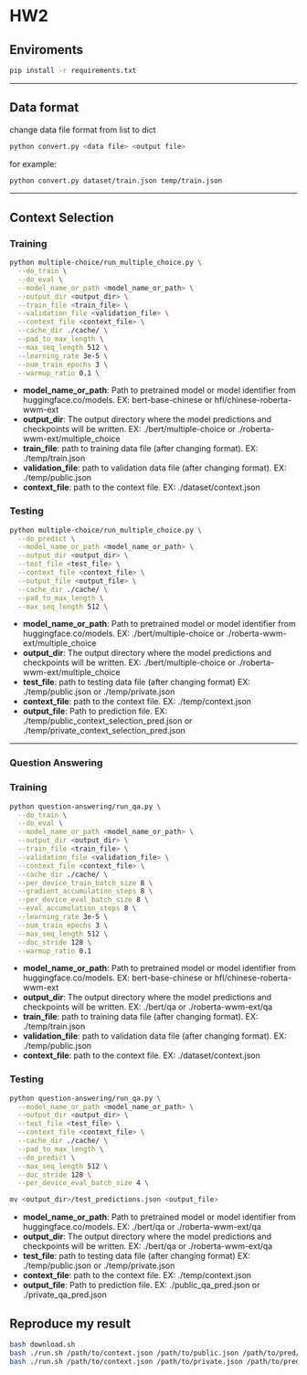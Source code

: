 # HW2

## Enviroments
```bash
pip install -r requirements.txt
```
---
## Data format
change data file format from list to dict
```bash
python convert.py <data file> <output file>
```
for example:
```bash
python convert.py dataset/train.json temp/train.json
```
---
## Context Selection
### Training
```bash
python multiple-choice/run_multiple_choice.py \
  --do_train \
  --do_eval \
  --model_name_or_path <model_name_or_path> \
  --output_dir <output_dir> \
  --train_file <train_file> \
  --validation_file <validation_file> \
  --context_file <context_file> \
  --cache_dir ./cache/ \
  --pad_to_max_length \
  --max_seq_length 512 \
  --learning_rate 3e-5 \
  --num_train_epochs 3 \
  --warmup_ratio 0.1 \
```
* **model_name_or_path**: Path to pretrained model or model identifier from huggingface.co/models. EX: bert-base-chinese or hfl/chinese-roberta-wwm-ext
* **output_dir**: The output directory where the model predictions and checkpoints will be written. EX: ./bert/multiple-choice or ./roberta-wwm-ext/multiple_choice
* **train_file**: path to training data file (after changing format). EX: ./temp/train.json
* **validation_file**: path to validation data file (after changing format). EX: ./temp/public.json
* **context_file**: path to the context file. EX: ./dataset/context.json


### Testing
```bash
python multiple-choice/run_multiple_choice.py \
  --do_predict \
  --model_name_or_path <model_name_or_path> \
  --output_dir <output_dir> \
  --test_file <test_file> \
  --context_file <context_file> \
  --output_file <output_file> \
  --cache_dir ./cache/ \
  --pad_to_max_length \
  --max_seq_length 512 \
```
* **model_name_or_path**: Path to pretrained model or model identifier from huggingface.co/models. EX: ./bert/multiple-choice or ./roberta-wwm-ext/multiple_choice
* **output_dir**: The output directory where the model predictions and checkpoints will be written. EX: ./bert/multiple-choice or ./roberta-wwm-ext/multiple_choice
* **test_file**: path to testing data file (after changing format) EX: ./temp/public.json or ./temp/private.json
* **context_file**: path to the context file. EX: ./temp/context.json
* **output_file**: Path to prediction file. EX: ./temp/public_context_selection_pred.json or ./temp/private_context_selection_pred.json

---
### Question Answering
### Training
```bash
python question-answering/run_qa.py \
  --do_train \
  --do_eval \
  --model_name_or_path <model_name_or_path> \
  --output_dir <output_dir> \
  --train_file <train_file> \
  --validation_file <validation_file> \
  --context_file <context_file> \
  --cache_dir ./cache/ \
  --per_device_train_batch_size 8 \
  --gradient_accumulation_steps 8 \
  --per_device_eval_batch_size 8 \
  --eval_accumulation_steps 8 \
  --learning_rate 3e-5 \
  --num_train_epochs 3 \
  --max_seq_length 512 \
  --doc_stride 128 \
  --warmup_ratio 0.1 
```
* **model_name_or_path**: Path to pretrained model or model identifier from huggingface.co/models. EX: bert-base-chinese or hfl/chinese-roberta-wwm-ext
* **output_dir**: The output directory where the model predictions and checkpoints will be written. EX: ./bert/qa or ./roberta-wwm-ext/qa
* **train_file**: path to training data file (after changing format). EX: ./temp/train.json
* **validation_file**: path to validation data file (after changing format). EX: ./temp/public.json
* **context_file**: path to the context file. EX: ./dataset/context.json

### Testing
```bash
python question-answering/run_qa.py \
  --model_name_or_path <model_name_or_path> \
  --output_dir <output_dir> \
  --test_file <test_file> \
  --context_file <context_file> \
  --cache_dir ./cache/ \
  --pad_to_max_length \
  --do_predict \
  --max_seq_length 512 \
  --doc_stride 128 \
  --per_device_eval_batch_size 4 \

mv <output_dir>/test_predictions.json <output_file>
```
* **model_name_or_path**: Path to pretrained model or model identifier from huggingface.co/models. EX: ./bert/qa or ./roberta-wwm-ext/qa
* **output_dir**: The output directory where the model predictions and checkpoints will be written. EX: ./bert/qa or ./roberta-wwm-ext/qa
* **test_file**: path to testing data file (after changing format) EX: ./temp/public.json or ./temp/private.json
* **context_file**: path to the context file. EX: ./temp/context.json
* **output_file**: Path to prediction file. EX: ./public_qa_pred.json or ./private_qa_pred.json

## Reproduce my result 
```bash
bash download.sh
bash ./run.sh /path/to/context.json /path/to/public.json /path/to/pred/public.json
bash ./run.sh /path/to/context.json /path/to/private.json /path/to/pred/private.json
```

